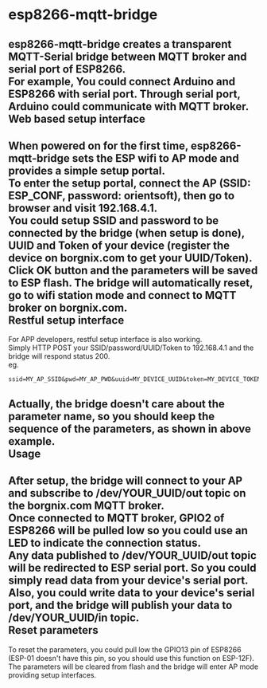 # esp8266-mqtt-bridge
esp8266-mqtt-bridge creates a transparent MQTT-Serial bridge between MQTT broker and serial port of ESP8266.  
For example, You could connect Arduino and ESP8266 with serial port. Through serial port, Arduino could communicate with MQTT broker.  
Web based setup interface
-------------------------
When powered on for the first time, esp8266-mqtt-bridge sets the ESP wifi to AP mode and provides a simple setup portal.  
To enter the setup portal, connect the AP (SSID: ESP_CONF, password: orientsoft), then go to browser and visit 192.168.4.1.  
You could setup SSID and password to be connected by the bridge (when setup is done), UUID and Token of your device (register the device on borgnix.com to get your UUID/Token).  
Click OK button and the parameters will be saved to ESP flash. The bridge will automatically reset, go to wifi station mode and connect to MQTT broker on borgnix.com.  
Restful setup interface
-----------------------
For APP developers, restful setup interface is also working.  
Simply HTTP POST your SSID/password/UUID/Token to 192.168.4.1 and the bridge will respond status 200.  
eg.  
<pre><code>ssid=MY_AP_SSID&pwd=MY_AP_PWD&uuid=MY_DEVICE_UUID&token=MY_DEVICE_TOKEN  </pre></code>
Actually, the bridge doesn't care about the parameter name, so you should keep the sequence of the parameters, as shown in above example.  
Usage
-----
After setup, the bridge will connect to your AP and subscribe to /dev/YOUR_UUID/out topic on the borgnix.com MQTT broker.  
Once connected to MQTT broker, GPIO2 of ESP8266 will be pulled low so you could use an LED to indicate the connection status.  
Any data published to /dev/YOUR_UUID/out topic will be redirected to ESP serial port. So you could simply read data from your device's serial port.  
Also, you could write data to your device's serial port, and the bridge will publish your data to /dev/YOUR_UUID/in topic.  
Reset parameters
----------------
To reset the parameters, you could pull low the GPIO13 pin of ESP8266 (ESP-01 doesn't have this pin, so you should use this function on ESP-12F). The parameters will be cleared from flash and the bridge will enter AP mode providing setup interfaces.  
